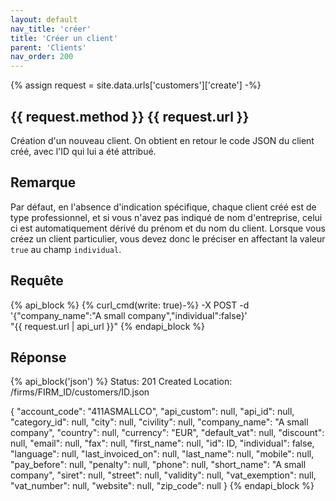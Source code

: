 ```yaml
---
layout: default
nav_title: 'créer'
title: 'Créer un client'
parent: 'Clients'
nav_order: 200
---
```

{% assign request = site.data.urls['customers']['create'] -%}
## {{ request.method }} {{ request.url }}

Création d'un nouveau client. On obtient en retour le code JSON du client créé, avec l'ID qui lui a été attribué.

## Remarque

Par défaut, en l'absence d'indication spécifique, chaque client créé est de type professionnel, et si vous n'avez pas indiqué de nom d'entreprise, celui ci est automatiquement dérivé du prénom et du nom du client. Lorsque vous créez un client particulier, vous devez donc le préciser en affectant la valeur `true` au champ `individual`.

## Requête

{% api_block %}
  {% curl_cmd(write: true)-%}
  -X POST -d '{"company_name":"A small company","individual":false}' \
  "{{ request.url | api_url }}"
{% endapi_block %}

## Réponse

{% api_block('json') %}
Status: 201 Created
Location: /firms/FIRM_ID/customers/ID.json

{
  "account_code": "411ASMALLCO",
  "api_custom": null,
  "api_id": null,
  "category_id": null,
  "city": null,
  "civility": null,
  "company_name": "A small company",
  "country": null,
  "currency": "EUR",
  "default_vat": null,
  "discount": null,
  "email": null,
  "fax": null,
  "first_name": null,
  "id": ID,
  "individual": false,
  "language": null,
  "last_invoiced_on": null,
  "last_name": null,
  "mobile": null,
  "pay_before": null,
  "penalty": null,
  "phone": null,
  "short_name": "A small company",
  "siret": null,
  "street": null,
  "validity": null,
  "vat_exemption": null,
  "vat_number": null,
  "website": null,
  "zip_code": null
}
{% endapi_block %}
